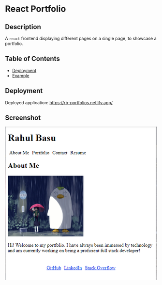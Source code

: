 # React Portfolio

## Description

A `react` frontend displaying different pages on a single page, to showcase a portfolio.

## Table of Contents

- [Deployment](#deployment)
- [Example](#sample)

## Deployment

Deployed application: https://rb-portfolios.netlify.app/ 

## Screenshot

![AppScreenshot](./src/assets/example1.png)
